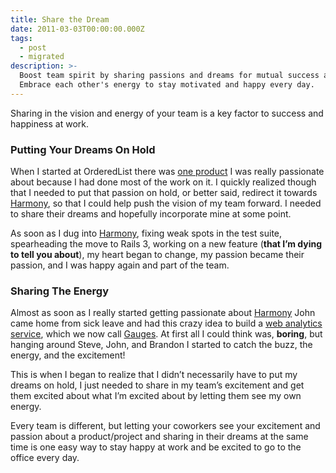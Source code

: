 ```yaml
---
title: Share the Dream
date: 2011-03-03T00:00:00.000Z
tags:
  - post
  - migrated
description: >-
  Boost team spirit by sharing passions and dreams for mutual success at work.
  Embrace each other's energy to stay motivated and happy every day.
---
```


Sharing in the vision and energy of your team is a key factor to success and happiness at work.

### Putting Your Dreams On Hold

When I started at OrderedList there was [one product](http://speakerdeck.com) I was really passionate about because I had done most of the work on it. I quickly realized though that I needed to put that passion on hold, or better said, redirect it towards [Harmony](http://harmonyapp.com), so that I could help push the vision of my team forward. I needed to share their dreams and hopefully incorporate mine at some point.

As soon as I dug into [Harmony](http://harmonyapp.com), fixing weak spots in the test suite, spearheading the move to Rails 3, working on a new feature (**that I’m dying to tell you about**), my heart began to change, my passion became their passion, and I was happy again and part of the team.

### Sharing The Energy

Almost as soon as I really started getting passionate about [Harmony](http://harmonyapp.com) John came home from sick leave and had this crazy idea to build a [web analytics service](http://gaug.es), which we now call [Gauges](http://gaug.es). At first all I could think was, **boring**, but hanging around Steve, John, and Brandon I started to catch the buzz, the energy, and the excitement!

This is when I began to realize that I didn’t necessarily have to put my dreams on hold, I just needed to share in my team’s excitement and get them excited about what I’m excited about by letting them see my own energy.

Every team is different, but letting your coworkers see your excitement and passion about a product/project and sharing in their dreams at the same time is one easy way to stay happy at work and be excited to go to the office every day.

